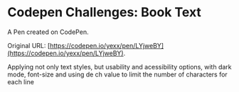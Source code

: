# Codepen Challenges:  Book Text

A Pen created on CodePen.

Original URL: [https://codepen.io/yexx/pen/LYjweBY](https://codepen.io/yexx/pen/LYjweBY).

Applying not only text styles, but usability and acessibility options, with dark mode, font-size and using de ch value to limit the number of characters for each line